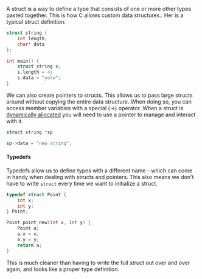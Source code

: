 A struct is a way to define a type that consists of one or more other types pasted together. This is how C allows custom data structures.. Her is a typical struct definition:

```C
struct string {
	int length;
	char* data
};

int main() {
	struct string s;
	s.length = 4;
	s.data = "yolo";
}
```

We can also create pointers to structs. This allows us to pass large structs around without copying the entire data structure. When doing so, you can access member variables with a special (->) operator. When a struct is [dynamically allocated](Dynamic%20Memory%20Allocation.md) you will need to use a pointer to manage and interact with it.

```C
struct string *sp

sp->data = "new string";
```


#### Typedefs

Typedefs allow us to define types with a different name - which can come in handy when dealing with structs and pointers. This also means we don't have to write `struct` every time we want to initialize a struct.

```C
typedef struct Point {
	int x;
	int y;
} Point;

Point point_new(int x, int y) {
	Point a;
	a.x = x;
	a.y = y;
	return a;
}
```

This is much cleaner than having to write the full struct out over and over again, and looks like a proper type definition.